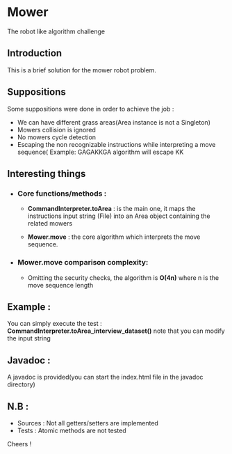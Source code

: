 # Mower
The robot like algorithm challenge

## Introduction
This is a brief solution for the mower robot problem.

## Suppositions
Some suppositions were done in order to achieve the job :
+ We can have different grass areas(Area instance is not a Singleton)
+ Mowers collision is ignored
+ No mowers cycle detection
+ Escaping the non recognizable instructions while interpreting a move sequence( Example: GAGAKKGA algorithm will escape  KK

## Interesting things
+ ### Core functions/methods :
    + __CommandInterpreter.toArea__ : is the main one, it maps the instructions input string (File) into an Area object containing the related mowers

    + __Mower.move__ : the core algorithm which interprets the move sequence.

+ ### Mower.move comparison complexity:
    + Omitting the security checks, the algorithm is __O(4n)__ where n is the move sequence length

## Example :
You can simply execute the test : __CommandInterpreter.toArea_interview_dataset()__ 
note that you can modify the input string

## Javadoc :
A javadoc is provided(you can start the index.html file in the javadoc directory)

## N.B :
+ Sources : Not all getters/setters are implemented
+ Tests  : Atomic methods are not tested

Cheers !
